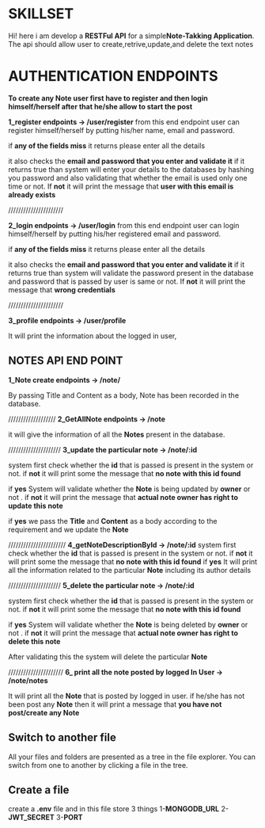 # SKILLSET 

Hi!  here i am develop a **RESTFul API** for a simple**Note-Takking Application**.
The api should allow user to create,retrive,update,and delete the text notes 

# AUTHENTICATION ENDPOINTS
**To create any Note user first have to register and then login himself/herself after that he/she allow to start the post**
 
**1_register endpoints -> /user/register**
from this end endpoint user can register himself/herself by putting his/her name, email and password.

if **any of the fields miss** it returns please enter all the details 

it also checks the **email and password that you enter and validate it** if it returns true than system will enter your details to the  databases by hashing you password and also validating that whether the email is used  only one time or not. If **not** it will print the message that **user with this email is already exists**

//////////////////////

**2_login endpoints -> /user/login**
from this end endpoint user can login himself/herself by putting his/her registered email and password.

if **any of the fields miss** it returns please enter all the details 

it also checks the **email and password that you enter and validate it** if it returns true than system will validate the password present in the database and password that is passed by user is same or not. If **not** it will print the message that **wrong credentials**



//////////////////////

**3_profile endpoints -> /user/profile**


It will print the information about the logged in user,

## NOTES API END POINT

**1_Note create endpoints -> /note/**

By passing Title and Content as a body, Note has been recorded in the database.

///////////////////
**2_GetAllNote endpoints -> /note**

it will give the information of all the **Notes** present in the database.


/////////////////////
**3_update the particular note -> /note/:id**

system first check whether the **id** that is passed is present in the system or not. if **not** it will print some the message that **no note with this id found**

if **yes** System will validate whether the **Note** is being updated by **owner** or not . if **not** it will print the message that **actual note owner has right to update this note**

 if **yes** we pass the **Title** and **Content** as a body according to the requirement and we update the **Note**


///////////////////////
**4_getNoteDescriptionById -> /note/:id**
system first check whether the **id** that is passed is present in the system or not. if **not** it will print some the message that **no note with this id found**
if **yes** It will print all the information related to the particular **Note**  including its author details


/////////////////////
**5_delete the particular note -> /note/:id**


system first check whether the **id** that is passed is present in the system or not. if **not** it will print some the message that **no note with this id found**

if **yes** System will validate whether the **Note** is being deleted by **owner** or not . if **not** it will print the message that **actual note owner has right to delete this note**

After validating  this the system will delete the particular  **Note**


//////////////////////
**6_ print all the note posted by logged In User -> /note/notes**

It will print all the **Note** that is posted by logged in user.
if he/she has not been post any **Note** then it will print a message that **you have not post/create any Note**

## Switch to another file

All your files and folders are presented as a tree in the file explorer. You can switch from one to another by clicking a file in the tree.

## Create a file

create a **.env** file and in this file store 3 things 
1-**MONGODB_URL**
2-**JWT_SECRET**
3-**PORT**
